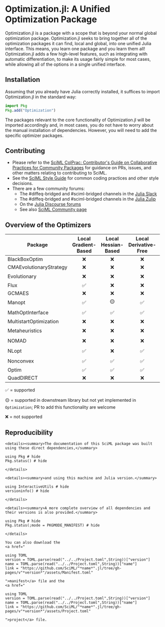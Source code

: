 # Optimization.jl: A Unified Optimization Package

Optimization.jl is a package with a scope that is beyond your normal global optimization
package. Optimization.jl seeks to bring together all of the optimization packages
it can find, local and global, into one unified Julia interface. This means, you
learn one package and you learn them all! Optimization.jl adds a few high-level
features, such as integrating with automatic differentiation, to make its usage
fairly simple for most cases, while allowing all of the options in a single
unified interface.

## Installation

Assuming that you already have Julia correctly installed, it suffices to import
Optimization.jl in the standard way:

```julia
import Pkg
Pkg.add("Optimization")
```
The packages relevant to the core functionality of Optimization.jl will be imported
accordingly and, in most cases, you do not have to worry about the manual
installation of dependencies. However, you will need to add the specific optimizer
packages.

## Contributing

- Please refer to the
  [SciML ColPrac: Contributor's Guide on Collaborative Practices for Community Packages](https://github.com/SciML/ColPrac/blob/master/README.md)
  for guidance on PRs, issues, and other matters relating to contributing to SciML.
- See the [SciML Style Guide](https://github.com/SciML/SciMLStyle) for common coding practices and other style decisions.
- There are a few community forums:
    - The #diffeq-bridged and #sciml-bridged channels in the
      [Julia Slack](https://julialang.org/slack/)
    - The #diffeq-bridged and #sciml-bridged channels in the
      [Julia Zulip](https://julialang.zulipchat.com/#narrow/stream/279055-sciml-bridged)
    - On the [Julia Discourse forums](https://discourse.julialang.org)
    - See also [SciML Community page](https://sciml.ai/community/)

## Overview of the Optimizers

| Package                  | Local Gradient-Based     | Local Hessian-Based      | Local Derivative-Free    | Local Constrained        | Global Unconstrained     | Global Constrained       |
|--------------------------|:------------------------:|:------------------------:|:------------------------:|:------------------------:|:------------------------:|:------------------------:|
| BlackBoxOptim            |                        ❌ |                        ❌ |                        ❌ |                        ❌ | ✅                        |                        ❌ |
| CMAEvolutionaryStrategy |                        ❌ |                        ❌ |                        ❌ |                        ❌ | ✅                        |                        ❌ |
| Evolutionary             |                        ❌ |                        ❌ |                        ❌ |                        ❌ | ✅                        | 🟡                         |
| Flux                     | ✅                        |                        ❌ |                        ❌ |                        ❌ |                        ❌ |                        ❌ |
| GCMAES                   |                        ❌ |                        ❌ |                        ❌ |                        ❌ | ✅                        |                        ❌ |
| Manopt                   | ✅                        |                        🟡 | ✅                        | ✅                        | ✅                        | ✅                        |
| MathOptInterface         | ✅                        | ✅                        | ✅                        | ✅                        | ✅                        |                        🟡 |
| MultistartOptimization   |                        ❌ |                        ❌ |                        ❌ |                        ❌ | ✅                        |                        ❌ |
| Metaheuristics           |                        ❌ |                        ❌ |                        ❌ |                        ❌ | ✅                        | 🟡                         |
| NOMAD                    |                        ❌ |                        ❌ |                        ❌ |                        ❌ | ✅                        | 🟡                         |
| NLopt                    | ✅                        |                        ❌ | ✅                        | 🟡                         | ✅                        | 🟡                         |
| Nonconvex                | ✅                        | ✅                        | ✅                        | 🟡                         | ✅                        | 🟡                         |
| Optim                    | ✅                        | ✅                        | ✅                        | ✅                        | ✅                        | ✅                        |
| QuadDIRECT               |                        ❌ |                        ❌ |                        ❌ |                        ❌ | ✅                        |                        ❌ |

✅ = supported

🟡 = supported in downstream library but not yet implemented in `Optimization`; PR to add this functionality are welcome

❌ = not supported

## Reproducibility
```@raw html
<details><summary>The documentation of this SciML package was built using these direct dependencies,</summary>
```
```@example
using Pkg # hide
Pkg.status() # hide
```
```@raw html
</details>
```
```@raw html
<details><summary>and using this machine and Julia version.</summary>
```
```@example
using InteractiveUtils # hide
versioninfo() # hide
```
```@raw html
</details>
```
```@raw html
<details><summary>A more complete overview of all dependencies and their versions is also provided.</summary>
```
```@example
using Pkg # hide
Pkg.status(;mode = PKGMODE_MANIFEST) # hide
```
```@raw html
</details>
```
```@raw html
You can also download the 
<a href="
```
```@eval
using TOML
version = TOML.parse(read("../../Project.toml",String))["version"]
name = TOML.parse(read("../../Project.toml",String))["name"]
link = "https://github.com/SciML/"*name*".jl/tree/gh-pages/v"*version*"/assets/Manifest.toml"
```
```@raw html
">manifest</a> file and the
<a href="
```
```@eval
using TOML
version = TOML.parse(read("../../Project.toml",String))["version"]
name = TOML.parse(read("../../Project.toml",String))["name"]
link = "https://github.com/SciML/"*name*".jl/tree/gh-pages/v"*version*"/assets/Project.toml"
```
```@raw html
">project</a> file.
```